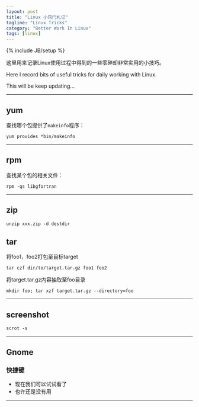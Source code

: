 ```yaml
---
layout: post
title: "Linux 小窍门札记"
tagline: "Linux Tricks"
category: "Better Work In Linux"
tags: [linux]
---
```

{% include JB/setup %}

这里用来记录Linux使用过程中得到的一些零碎却非常实用的小技巧。

Here I record bits of useful tricks for daily working with Linux.

This will be keep updating...

-------------------------------
## yum

查找哪个包提供了`makeinfo`程序：

    yum provides *bin/makeinfo

-------------------------------

## rpm

查找某个包的相关文件：

    rpm -qs libgfortran

--------------------------------

## zip

    unzip xxx.zip -d destdir

## tar

将foo1，foo2打包至目标target

    tar czf dir/to/target.tar.gz foo1 foo2

将target.tar.gz内容抽取至foo目录
 
    mkdir foo; tar xzf target.tar.gz --directory=foo

--------------------------------

## screenshot
 
    scrot -s

-------------------------------

## Gnome

### 快捷键

*   现在我们可以试试看了
*   也许还是没有用

-------------------------------
